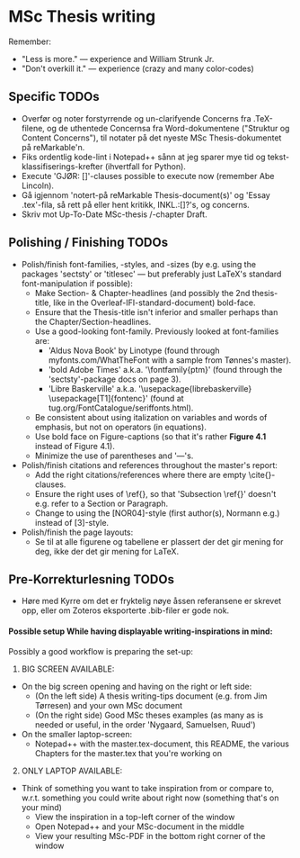 # MSc Thesis writing

Remember:
* "Less is more." — experience and William Strunk Jr.
* "Don't overkill it." — experience (crazy and many color-codes)


## Specific TODOs
* Overfør og noter forstyrrende og un-clarifyende Concerns fra .TeX-filene, og de uthentede Concernsa fra Word-dokumentene ("Struktur og Content Concerns"), til notater på det nyeste MSc Thesis-dokumentet på reMarkable'n.
* Fiks ordentlig kode-lint i Notepad++ sånn at jeg sparer mye tid og tekst-klassifiserings-krefter (ihvertfall for Python).
* Execute 'GJØR: []'-clauses possible to execute now (remember Abe Lincoln).
* Gå igjennom 'notert-på reMarkable Thesis-document(s)' og 'Essay .tex'-fila, så rett på eller hent kritikk, INKL.:[]?'s, og concerns.
* Skriv mot Up-To-Date MSc-thesis /-chapter Draft.




## Polishing / Finishing TODOs
* Polish/finish font-families, -styles, and -sizes (by e.g. using the packages 'sectsty' or 'titlesec' — but preferably just LaTeX's standard font-manipulation if possible):
	+ Make Section- & Chapter-headlines (and possibly the 2nd thesis-title, like in the Overleaf-IFI-standard-document) bold-face.
	+ Ensure that the Thesis-title isn't inferior and smaller perhaps than the Chapter/Section-headlines.
	+ Use a good-looking font-family. Previously looked at font-families are:
		- 'Aldus Nova Book' by Linotype (found through myfonts.com/WhatTheFont with a sample from Tønnes's master).
		- 'bold Adobe Times' a.k.a. '\fontfamily{ptm}'  (found through the 'sectsty'-package docs on page 3).
		- 'Libre Baskerville' a.k.a. '\usepackage{librebaskerville} \usepackage[T1]{fontenc}' (found at tug.org/FontCatalogue/seriffonts.html).
	+ Be consistent about using italization on variables and words of emphasis, but not on operators (in equations).
	+ Use bold face on Figure-captions (so that it's rather **Figure 4.1** instead of Figure 4.1).
	+ Minimize the use of parentheses and '—'s.
* Polish/finish citations and references throughout the master's report:
	+ Add the right citations/references where there are empty \cite{}-clauses.
	+ Ensure the right uses of \ref{}, so that 'Subsection \ref{}' doesn't e.g. refer to a Section or Paragraph.
	+ Change to using the [NOR04]-style (first author(s), Normann e.g.) instead of [3]-style.
* Polish/finish the page layouts:
	+ Se til at alle figurene og tabellene er plassert der det gir mening for deg, ikke der det gir mening for LaTeX.

## Pre-Korrekturlesning TODOs
* Høre med Kyrre om det er fryktelig nøye åssen referansene er skrevet opp, eller om Zoteros eksporterte .bib-filer er gode nok.


#### Possible setup While having displayable writing-inspirations in mind:
Possibly a good workflow is preparing the set-up:
1) BIG SCREEN AVAILABLE:
* On the big screen opening and having on the right or left side:
	+ (On the left side) A thesis writing-tips document (e.g. from Jim Tørresen) and your own MSc document
	+ (On the right side) Good MSc theses examples (as many as is needed or useful, in the order 'Nygaard, Samuelsen, Ruud')
* On the smaller laptop-screen:
	+ Notepad++ with the master.tex-document, this README, the various Chapters for the master.tex that you're working on
2) ONLY LAPTOP AVAILABLE:
* Think of something you want to take inspiration from or compare to, w.r.t. something you could write about right now (something that's on your mind)
	+ View the inspiration in a top-left corner of the window
	+ Open Notepad++ and your MSc-document in the middle
	+ View your resulting MSc-PDF in the bottom right corner of the window